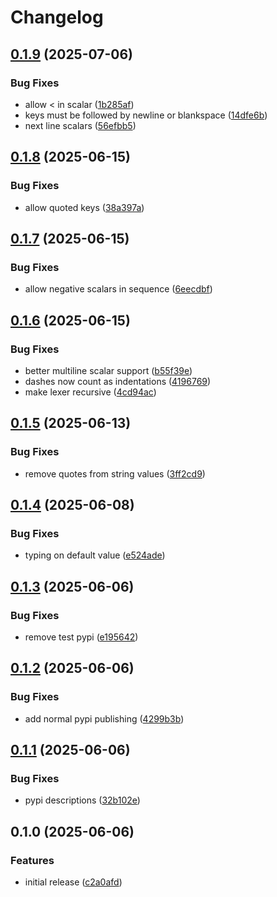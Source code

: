 # Changelog

## [0.1.9](https://github.com/erikmunkby/yamlium/compare/v0.1.8...v0.1.9) (2025-07-06)


### Bug Fixes

* allow &lt; in scalar ([1b285af](https://github.com/erikmunkby/yamlium/commit/1b285afee431d137f4f80907a7bc76af2025a2ef))
* keys must be followed by newline or blankspace ([14dfe6b](https://github.com/erikmunkby/yamlium/commit/14dfe6b5e8596d5c9fb68c0764f7d9887420a5f7))
* next line scalars ([56efbb5](https://github.com/erikmunkby/yamlium/commit/56efbb5b22130596849a44dfa60edb32b316c5cc))

## [0.1.8](https://github.com/erikmunkby/yamlium/compare/v0.1.7...v0.1.8) (2025-06-15)


### Bug Fixes

* allow quoted keys ([38a397a](https://github.com/erikmunkby/yamlium/commit/38a397a2e5302e34897751ae33033029d617a84b))

## [0.1.7](https://github.com/erikmunkby/yamlium/compare/v0.1.6...v0.1.7) (2025-06-15)


### Bug Fixes

* allow negative scalars in sequence ([6eecdbf](https://github.com/erikmunkby/yamlium/commit/6eecdbf906462d36c52238751edbc0238d8f3d87))

## [0.1.6](https://github.com/erikmunkby/yamlium/compare/v0.1.5...v0.1.6) (2025-06-15)


### Bug Fixes

* better multiline scalar support ([b55f39e](https://github.com/erikmunkby/yamlium/commit/b55f39e172aa3d95008a46859e50783dffb18372))
* dashes now count as indentations ([4196769](https://github.com/erikmunkby/yamlium/commit/41967694d70b75f342ac50d308f9d8ab521fefe2))
* make lexer recursive ([4cd94ac](https://github.com/erikmunkby/yamlium/commit/4cd94ace5af9406c481c4d997b39e2e5d3bdf35e))

## [0.1.5](https://github.com/erikmunkby/yamlium/compare/v0.1.4...v0.1.5) (2025-06-13)


### Bug Fixes

* remove quotes from string values ([3ff2cd9](https://github.com/erikmunkby/yamlium/commit/3ff2cd9390aa2f77adc627cae109722d0643990e))

## [0.1.4](https://github.com/erikmunkby/yamlium/compare/v0.1.3...v0.1.4) (2025-06-08)


### Bug Fixes

* typing on default value ([e524ade](https://github.com/erikmunkby/yamlium/commit/e524adea105d9e0ef9cb6efbe372668e9a7f0f21))

## [0.1.3](https://github.com/erikmunkby/yamlium/compare/v0.1.2...v0.1.3) (2025-06-06)


### Bug Fixes

* remove test pypi ([e195642](https://github.com/erikmunkby/yamlium/commit/e195642eb113eb16df3a440e374112cebc922003))

## [0.1.2](https://github.com/erikmunkby/yamlium/compare/v0.1.1...v0.1.2) (2025-06-06)


### Bug Fixes

* add normal pypi publishing ([4299b3b](https://github.com/erikmunkby/yamlium/commit/4299b3b40bf70b46039ca8d1d18855154b4f169c))

## [0.1.1](https://github.com/erikmunkby/yamlium/compare/v0.1.0...v0.1.1) (2025-06-06)


### Bug Fixes

* pypi descriptions ([32b102e](https://github.com/erikmunkby/yamlium/commit/32b102ecf754f19cf68e8473c8cdf5eb0e07a2a9))

## 0.1.0 (2025-06-06)


### Features

* initial release ([c2a0afd](https://github.com/erikmunkby/yamlium/commit/c2a0afd3f3e4b3b000a9af59dd212418836aa408))
